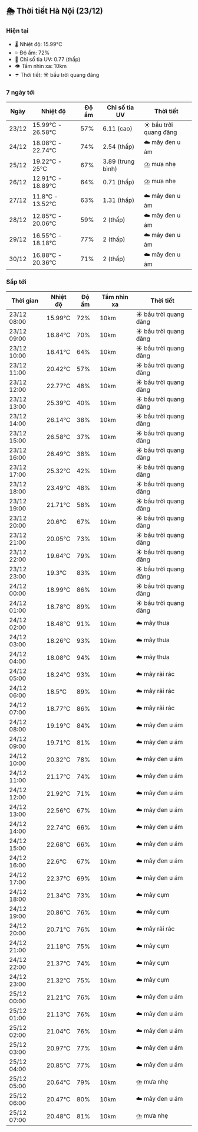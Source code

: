 ## 🌦️ Thời tiết Hà Nội (23/12)

### Hiện tại

- 🌡️ Nhiệt độ: 15.99℃
- 💦 Độ ẩm: 72%
- 🌟 Chỉ số tia UV: 0.77 (thấp)
- 👁️ Tầm nhìn xa: 10km
- ☂️ Thời tiết: ☀️ bầu trời quang đãng

### 7 ngày tới

| Ngày | Nhiệt độ | Độ ẩm | Chỉ số tia UV | Thời tiết |
| --- | --- | --- | --- | --- |
| 23/12 | 15.99℃ - 26.58℃ | 57% | 6.11 (cao) | ☀️ bầu trời quang đãng |
| 24/12 | 18.08℃ - 22.74℃ | 74% | 2.54 (thấp) | ☁️ mây đen u ám |
| 25/12 | 19.22℃ - 25℃ | 67% | 3.89 (trung bình) | ⛈️ mưa nhẹ |
| 26/12 | 12.91℃ - 18.89℃ | 64% | 0.71 (thấp) | ⛈️ mưa nhẹ |
| 27/12 | 11.8℃ - 13.52℃ | 63% | 1.31 (thấp) | ☁️ mây đen u ám |
| 28/12 | 12.85℃ - 20.06℃ | 59% | 2 (thấp) | ☁️ mây đen u ám |
| 29/12 | 16.55℃ - 18.18℃ | 77% | 2 (thấp) | ☁️ mây đen u ám |
| 30/12 | 16.88℃ - 20.36℃ | 71% | 2 (thấp) | ☁️ mây đen u ám |

### Sắp tới

| Thời gian | Nhiệt độ | Độ ẩm | Tầm nhìn xa | Thời tiết |
| --- | --- | --- | --- | --- |
| 23/12 08:00 | 15.99℃ | 72% | 10km | ☀️ bầu trời quang đãng |
| 23/12 09:00 | 16.84℃ | 70% | 10km | ☀️ bầu trời quang đãng |
| 23/12 10:00 | 18.41℃ | 64% | 10km | ☀️ bầu trời quang đãng |
| 23/12 11:00 | 20.42℃ | 57% | 10km | ☀️ bầu trời quang đãng |
| 23/12 12:00 | 22.77℃ | 48% | 10km | ☀️ bầu trời quang đãng |
| 23/12 13:00 | 25.39℃ | 40% | 10km | ☀️ bầu trời quang đãng |
| 23/12 14:00 | 26.14℃ | 38% | 10km | ☀️ bầu trời quang đãng |
| 23/12 15:00 | 26.58℃ | 37% | 10km | ☀️ bầu trời quang đãng |
| 23/12 16:00 | 26.49℃ | 38% | 10km | ☀️ bầu trời quang đãng |
| 23/12 17:00 | 25.32℃ | 42% | 10km | ☀️ bầu trời quang đãng |
| 23/12 18:00 | 23.49℃ | 48% | 10km | ☀️ bầu trời quang đãng |
| 23/12 19:00 | 21.71℃ | 58% | 10km | ☀️ bầu trời quang đãng |
| 23/12 20:00 | 20.6℃ | 67% | 10km | ☀️ bầu trời quang đãng |
| 23/12 21:00 | 20.05℃ | 73% | 10km | ☀️ bầu trời quang đãng |
| 23/12 22:00 | 19.64℃ | 79% | 10km | ☀️ bầu trời quang đãng |
| 23/12 23:00 | 19.3℃ | 83% | 10km | ☀️ bầu trời quang đãng |
| 24/12 00:00 | 18.99℃ | 86% | 10km | ☀️ bầu trời quang đãng |
| 24/12 01:00 | 18.78℃ | 89% | 10km | ☀️ bầu trời quang đãng |
| 24/12 02:00 | 18.48℃ | 91% | 10km | ☁️ mây thưa |
| 24/12 03:00 | 18.26℃ | 93% | 10km | ☁️ mây thưa |
| 24/12 04:00 | 18.08℃ | 94% | 10km | ☁️ mây thưa |
| 24/12 05:00 | 18.24℃ | 93% | 10km | ☁️ mây rải rác |
| 24/12 06:00 | 18.5℃ | 89% | 10km | ☁️ mây rải rác |
| 24/12 07:00 | 18.77℃ | 86% | 10km | ☁️ mây rải rác |
| 24/12 08:00 | 19.19℃ | 84% | 10km | ☁️ mây đen u ám |
| 24/12 09:00 | 19.71℃ | 81% | 10km | ☁️ mây đen u ám |
| 24/12 10:00 | 20.32℃ | 78% | 10km | ☁️ mây đen u ám |
| 24/12 11:00 | 21.17℃ | 74% | 10km | ☁️ mây đen u ám |
| 24/12 12:00 | 21.92℃ | 71% | 10km | ☁️ mây đen u ám |
| 24/12 13:00 | 22.56℃ | 67% | 10km | ☁️ mây đen u ám |
| 24/12 14:00 | 22.74℃ | 66% | 10km | ☁️ mây đen u ám |
| 24/12 15:00 | 22.68℃ | 66% | 10km | ☁️ mây đen u ám |
| 24/12 16:00 | 22.6℃ | 67% | 10km | ☁️ mây đen u ám |
| 24/12 17:00 | 22.37℃ | 69% | 10km | ☁️ mây đen u ám |
| 24/12 18:00 | 21.34℃ | 73% | 10km | ☁️ mây cụm |
| 24/12 19:00 | 20.86℃ | 76% | 10km | ☁️ mây cụm |
| 24/12 20:00 | 20.71℃ | 76% | 10km | ☁️ mây rải rác |
| 24/12 21:00 | 21.18℃ | 75% | 10km | ☁️ mây cụm |
| 24/12 22:00 | 21.37℃ | 74% | 10km | ☁️ mây cụm |
| 24/12 23:00 | 21.32℃ | 75% | 10km | ☁️ mây cụm |
| 25/12 00:00 | 21.21℃ | 76% | 10km | ☁️ mây đen u ám |
| 25/12 01:00 | 21.13℃ | 76% | 10km | ☁️ mây đen u ám |
| 25/12 02:00 | 21.04℃ | 76% | 10km | ☁️ mây đen u ám |
| 25/12 03:00 | 20.97℃ | 77% | 10km | ☁️ mây đen u ám |
| 25/12 04:00 | 20.85℃ | 77% | 10km | ☁️ mây đen u ám |
| 25/12 05:00 | 20.64℃ | 79% | 10km | ⛈️ mưa nhẹ |
| 25/12 06:00 | 20.47℃ | 80% | 10km | ☁️ mây đen u ám |
| 25/12 07:00 | 20.48℃ | 81% | 10km | ⛈️ mưa nhẹ |

